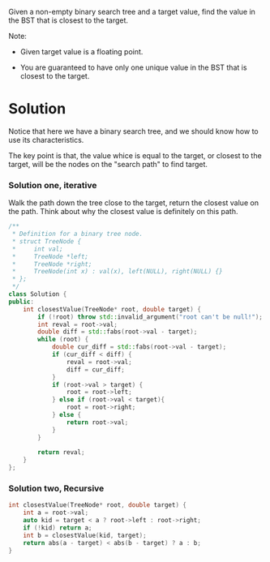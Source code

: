 Given a non-empty binary search tree and a target value, find the value in the BST that is closest to the target.

Note:

* Given target value is a floating point.

* You are guaranteed to have only one unique value in the BST that is closest to the target.


# Solution

Notice that here we have a binary search tree, and we should know how to use its characteristics.

The key point is that, the value whice is equal to the target, or closest to the target, will be the nodes on the "search path" to find target.

### Solution one, iterative

Walk the path down the tree close to the target, return the closest value on the path. 
Think about why the closest value is definitely on this path.

```cpp
/**
 * Definition for a binary tree node.
 * struct TreeNode {
 *     int val;
 *     TreeNode *left;
 *     TreeNode *right;
 *     TreeNode(int x) : val(x), left(NULL), right(NULL) {}
 * };
 */
class Solution {
public:
    int closestValue(TreeNode* root, double target) {
        if (!root) throw std::invalid_argument("root can't be null!");
        int reval = root->val;
        double diff = std::fabs(root->val - target);
        while (root) {
            double cur_diff = std::fabs(root->val - target);
            if (cur_diff < diff) {
                reval = root->val;
                diff = cur_diff;
            }
            if (root->val > target) {
                root = root->left;
            } else if (root->val < target){
                root = root->right;
            } else {
                return root->val;
            }
        }
        
        return reval;
    }
};
```

### Solution two, Recursive

```cpp
int closestValue(TreeNode* root, double target) {
    int a = root->val;
    auto kid = target < a ? root->left : root->right;
    if (!kid) return a;
    int b = closestValue(kid, target);
    return abs(a - target) < abs(b - target) ? a : b;
}
```
